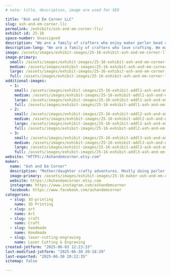 ```yaml
---
# note: title, description, image are used for SEO

title: "Ash and Em Corner LLC"
slug: ash-and-em-corner-llc
permalink: /exhibits/ash-and-em-corner-llc/
exhibit-id: 25-16
space-number: Unassigned
description: "We are a family of crafters who enjoy maker perler bead art, 3d printing and engraving pieces."
description-long: "We are a family of crafters who love crafting. We make pixel art with perle beads, 3d printing designs and engraving coaster and other things with our laser engraver."
image: /assets/images/exhibit-images/25-16-exhibit-ash-and-em-corner-llc-fe6447e9-6e1b-4c03-a83c-8ce5384eb23b-43-22-large.jpeg
image-primary: 
  small: /assets/images/exhibit-images/25-16-exhibit-ash-and-em-corner-llc-fe6447e9-6e1b-4c03-a83c-8ce5384eb23b-43-22-small.jpeg
  medium: /assets/images/exhibit-images/25-16-exhibit-ash-and-em-corner-llc-fe6447e9-6e1b-4c03-a83c-8ce5384eb23b-43-22-medium.jpeg
  large: /assets/images/exhibit-images/25-16-exhibit-ash-and-em-corner-llc-fe6447e9-6e1b-4c03-a83c-8ce5384eb23b-43-22-large.jpeg
  full: /assets/images/exhibit-images/25-16-exhibit-ash-and-em-corner-llc-fe6447e9-6e1b-4c03-a83c-8ce5384eb23b-43-22-full.jpeg
additional-images: 
  - 1:
    small: /assets/images/exhibit-images/25-16-exhibit-addl1-ash-and-em-corner-llc-img-7415-small.jpeg
    medium: /assets/images/exhibit-images/25-16-exhibit-addl1-ash-and-em-corner-llc-img-7415-medium.jpeg
    large: /assets/images/exhibit-images/25-16-exhibit-addl1-ash-and-em-corner-llc-img-7415-large.jpeg
    full: /assets/images/exhibit-images/25-16-exhibit-addl1-ash-and-em-corner-llc-img-7415-full.jpeg
  - 2:
    small: /assets/images/exhibit-images/25-16-exhibit-addl2-ash-and-em-corner-llc-img-7415-7604-small.jpeg
    medium: /assets/images/exhibit-images/25-16-exhibit-addl2-ash-and-em-corner-llc-img-7415-7604-medium.jpeg
    large: /assets/images/exhibit-images/25-16-exhibit-addl2-ash-and-em-corner-llc-img-7415-7604-large.jpeg
    full: /assets/images/exhibit-images/25-16-exhibit-addl2-ash-and-em-corner-llc-img-7415-7604-full.jpeg
  - 3:
    small: /assets/images/exhibit-images/25-16-exhibit-addl3-ash-and-em-corner-llc-6730970e-2029-45b7-9860-8343b25ae26d-small.jpeg
    medium: /assets/images/exhibit-images/25-16-exhibit-addl3-ash-and-em-corner-llc-6730970e-2029-45b7-9860-8343b25ae26d-medium.jpeg
    large: /assets/images/exhibit-images/25-16-exhibit-addl3-ash-and-em-corner-llc-6730970e-2029-45b7-9860-8343b25ae26d-large.jpeg
    full: /assets/images/exhibit-images/25-16-exhibit-addl3-ash-and-em-corner-llc-6730970e-2029-45b7-9860-8343b25ae26d-full.jpeg
website: "HTTPS://Ashandemcorner.etsy.com"
maker: 
  name: "Ash and Em Corner"
  description: "Mother/daughter crafty adventures. Mostly doing perler art"
  image-primary: /assets/images/exhibit-images/25-16-maker-ash-and-em-corner-llc-img-7391-medium.png
  website: https://Ashandemcorner.etsy.com
  instagram: https://www.instagram.com/ashandemcorner
  facebook: https://www.facebook.com/ashandemcorner
categories: 
  - slug: 3d-printing
    name: 3D Printing
  - slug: art
    name: Art
  - slug: craft
    name: Craft
  - slug: handmade
    name: Handmade
  - slug: laser-cutting-engraving
    name: Laser Cutting & Engraving
created-jotform: "2025-06-03 12:23:33"
last-modified-jotform: "2025-06-30 20:18:29"
last-exported: "2025-06-30 20:22:35"
sitemap: false

---
```

